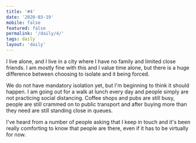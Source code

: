 ```yaml
---
title: '#4'
date: '2020-03-19'
mobile: false
featured: false
permalink: '/daily/4/'
tags: daily
layout: 'daily'
---
```


I live alone, and I live in a city where I have no family and limited close friends. I am mostly fine with this and I value time alone, but there is a huge difference between choosing to isolate and it being forced.

We do not have mandatory isolation yet, but I'm beginning to think it should happen. I am going out for a walk at lunch every day and people simply are not practicing social distancing. Coffee shops and pubs are still busy, people are still crammed on to public transport and after buying more than they need are still standing close in queues.

I've heard from a number of people asking that I keep in touch and it's been really comforting to know that people are there, even if it has to be virtually for now.
